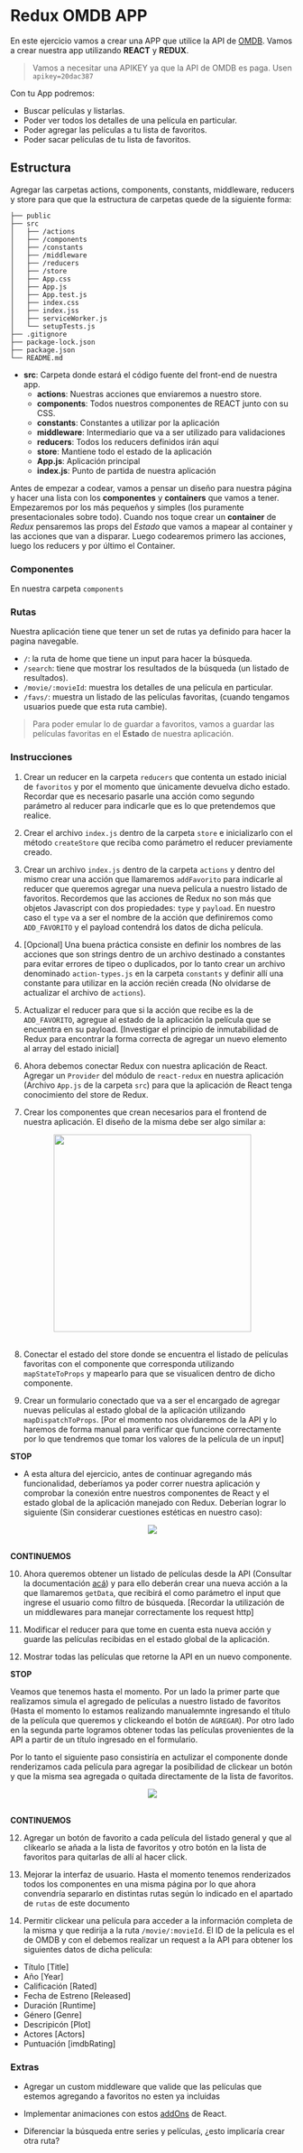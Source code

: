 # Redux OMDB APP

En este ejercicio vamos a crear una APP que utilice la API de [OMDB](http://www.omdbapi.com/). Vamos a crear nuestra app utilizando __REACT__ y __REDUX__.

> Vamos a necesitar una APIKEY ya que la API de OMDB es paga. Usen `apikey=20dac387`

Con tu App podremos:

* Buscar películas y listarlas.
* Poder ver todos los detalles de una película en particular.
* Poder agregar las películas a tu lista de favoritos.
* Poder sacar películas de tu lista de favoritos.

## Estructura

Agregar las carpetas actions, components, constants, middleware, reducers y store para que que la estructura de carpetas quede de la siguiente forma:

```bash.
├── public
├── src
│   ├── /actions
│   ├── /components
│   ├── /constants
│   ├── /middleware
│   ├── /reducers
│   ├── /store
│   ├── App.css
│   ├── App.js
│   ├── App.test.js
│   ├── index.css
│   ├── index.jss
│   ├── serviceWorker.js
│   └── setupTests.js
├── .gitignore
├── package-lock.json
├── package.json
└── README.md
```

* __src__: Carpeta donde estará el código fuente del front-end de nuestra app.
    * __actions__: Nuestras acciones que enviaremos a nuestro store.
    * __components__: Todos nuestros componentes de REACT junto con su CSS.
    * __constants__: Constantes a utilizar por la aplicación
    * __middleware__:  Intermediario que va a ser utilizado para validaciones
    * __reducers__: Todos los reducers definidos irán aquí
    * __store__: Mantiene todo el estado de la aplicación
    * __App.js__: Aplicación principal
    * __index.js__: Punto de partida de nuestra aplicación

Antes de empezar a codear, vamos a pensar un diseño para nuestra página y hacer una lista con los __componentes__ y __containers__ que vamos a tener.
Empezaremos por los más pequeños y simples (los puramente presentacionales sobre todo).
Cuando nos toque crear un __container__ de _Redux_ pensaremos las props del _Estado_ que vamos a mapear al container y las acciones que van a disparar. Luego codearemos primero las acciones, luego los reducers y por último el Container.

### Componentes

En nuestra carpeta `components`

### Rutas

Nuestra aplicación tiene que tener un set de rutas ya definido para hacer la pagina navegable.

* `/`: la ruta de home que tiene un input para hacer la búsqueda.
* `/search`: tiene que mostrar los resultados de la búsqueda (un listado de resultados).
* `/movie/:movieId`: muestra los detalles de una película en particular.
* `/favs/`: muestra un listado de las películas favoritas, (cuando tengamos usuarios puede que esta ruta cambie).

> Para poder emular lo de guardar a favoritos, vamos a guardar las películas favoritas en el __Estado__ de nuestra aplicación.

### Instrucciones

1. Crear un reducer en la carpeta `reducers` que contenta un estado inicial de `favoritos` y por el momento que únicamente devuelva dicho estado. Recordar que es necesario pasarle una acción como segundo parámetro al reducer para indicarle que es lo que pretendemos que realice.

2. Crear el archivo `index.js` dentro de la carpeta `store` e inicializarlo con el método `createStore` que reciba como parámetro el reducer previamente creado.

3. Crear un archivo `index.js` dentro de la carpeta `actions` y dentro del mismo crear una acción que llamaremos `addFavorito` para indicarle al reducer que queremos agregar una nueva película a nuestro listado de favoritos. Recordemos que las acciones de Redux no son más que objetos Javascript con dos propiedades: `type` y `payload`. En nuestro caso el `type` va a ser el nombre de la acción que definiremos como `ADD_FAVORITO` y el payload contendrá los datos de dicha película.

4. [Opcional] Una buena práctica consiste en definir los nombres de las acciones que son strings dentro de un archivo destinado a constantes para evitar errores de tipeo o duplicados, por lo tanto crear un archivo denominado `action-types.js` en la carpeta `constants` y definir allí una constante para utilizar en la acción recién creada (No olvidarse de actualizar el archivo de `actions`).

5. Actualizar el reducer para que si la acción que recibe es la de `ADD_FAVORITO`, agregue al estado de la aplicación la película que se encuentra en su payload. [Investigar el principio de inmutabilidad de Redux para encontrar la forma correcta de agregar un nuevo elemento al array del estado inicial]

6. Ahora debemos conectar Redux con nuestra aplicación de React. Agregar un `Provider` del módulo de `react-redux` en nuestra aplicación (Archivo `App.js` de la carpeta `src`) para que la aplicación de React tenga conocimiento del store de Redux.

7. Crear los componentes que crean necesarios para el frontend de nuestra aplicación. El diseño de la misma debe ser algo similar a:

<div style="text-align:center"><img width=350 src="img/app-inicial.png"/></div><br>

8. Conectar el estado del store donde se encuentra el listado de películas favoritas con el componente que corresponda utilizando `mapStateToProps` y mapearlo para que se visualicen dentro de dicho componente.

9. Crear un formulario conectado que va a ser el encargado de agregar nuevas películas al estado global de la aplicación utilizando `mapDispatchToProps`. [Por el momento nos olvidaremos de la API y lo haremos de forma manual para verificar que funcione correctamente por lo que tendremos que tomar los valores de la película de un input]

__STOP__

* A esta altura del ejercicio, antes de continuar agregando más funcionalidad, deberíamos ya poder correr nuestra aplicación y comprobar la conexión entre nuestros componentes de React y el estado global de la aplicación manejado con Redux. Deberían lograr lo siguiente (Sin considerar cuestiones estéticas en nuestro caso):

<div style="text-align:center"><img src="img/agregar-pelicula.gif"/></div><br>

__CONTINUEMOS__

10. Ahora queremos obtener un listado de películas desde la API (Consultar la documentación [acá](http://www.omdbapi.com/)) y para ello deberán crear una nueva acción a la que llamaremos `getData`, que recibirá el como parámetro el input que ingrese el usuario como filtro de búsqueda. [Recordar la utilización de un middlewares para manejar correctamente los request http]

11. Modificar el reducer para que tome en cuenta esta nueva acción y guarde las películas recibidas en el estado global de la aplicación.

11. Mostrar todas las películas que retorne la API en un nuevo componente.

__STOP__

Veamos que tenemos hasta el momento. Por un lado la primer parte que realizamos simula el agregado de películas a nuestro listado de favoritos (Hasta el momento lo estamos realizando manualemnte ingresando el título de la película que queremos y clickeando el botón de `AGREGAR`). Por otro lado en la segunda parte logramos obtener todas las películas provenientes de la API a partir de un título ingresado en el formulario.

Por lo tanto el siguiente paso consistiría en actulizar el componente donde renderizamos cada película para agregar la posibilidad de clickear un botón y que la misma sea agregada o quitada directamente de la lista de favoritos.

<div style="text-align:center"><img src="img/add-to-fav.gif"/></div><br>

__CONTINUEMOS__

12. Agregar un botón de favorito a cada película del listado general y que al clikearlo se añada a la lista de favoritos y otro botón en la lista de favoritos para quitarlas de allí al hacer click.

13. Mejorar la interfaz de usuario. Hasta el momento tenemos renderizados todos los componentes en una misma página por lo que ahora convendría separarlo en distintas rutas según lo indicado en el apartado de `rutas` de este documento

14. Permitir clickear una película para acceder a la información completa de la misma y que redirija a la ruta `/movie/:movieId`. El ID de la película es el de OMDB y con el debemos realizar un request a la API para obtener los siguientes datos de dicha película:

  * Título [Title]
  * Año [Year]
  * Calificación [Rated]
  * Fecha de Estreno [Released]
  * Duración [Runtime]
  * Género [Genre]
  * Descripicón [Plot]
  * Actores [Actors]
  * Puntuación [imdbRating]

### Extras

* Agregar un custom middleware que valide que las películas que estemos agregando a favoritos no esten ya incluidas

* Implementar animaciones con estos [addOns](https://facebook.github.io/react/docs/animation.html) de React.

* Diferenciar la búsqueda entre series y películas, ¿esto implicaría crear otra ruta?
